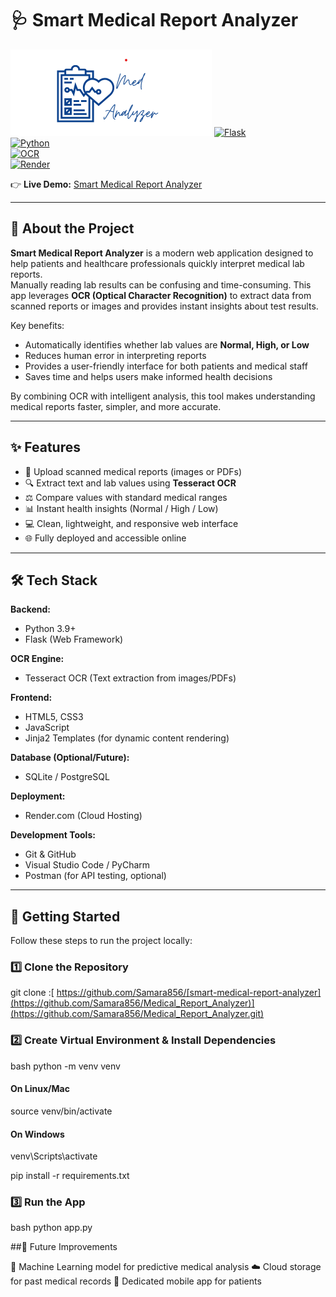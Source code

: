 # 🩺 Smart Medical Report Analyzer  

![Image Alt](https://github.com/Samara856/Medical_Report_Analyzer/blob/62cd216377660a1a3420a5a36b52d1f54d30f3e4/Medical%20Report%20Analyzer%20.png)
[![Flask](https://img.shields.io/badge/Flask-2.0+-blue.svg)](https://flask.palletsprojects.com/)  
[![Python](https://img.shields.io/badge/Python-3.9+-yellow.svg)](https://www.python.org/)  
[![OCR](https://img.shields.io/badge/OCR-Tesseract-green.svg)](https://github.com/tesseract-ocr/tesseract)  
[![Render](https://img.shields.io/badge/Deployed%20on-Render-purple.svg)](https://render.com/)  

👉 **Live Demo:** [Smart Medical Report Analyzer](https://medical-report-analyzer-2-20m7.onrender.com)  

---

## 📖 About the Project  

**Smart Medical Report Analyzer** is a modern web application designed to help patients and healthcare professionals quickly interpret medical lab reports.  
Manually reading lab results can be confusing and time-consuming. This app leverages **OCR (Optical Character Recognition)** to extract data from scanned reports or images and provides instant insights about test results.  

Key benefits:  
- Automatically identifies whether lab values are **Normal, High, or Low**  
- Reduces human error in interpreting reports  
- Provides a user-friendly interface for both patients and medical staff  
- Saves time and helps users make informed health decisions  

By combining OCR with intelligent analysis, this tool makes understanding medical reports faster, simpler, and more accurate.


---

## ✨ Features  
- 📂 Upload scanned medical reports (images or PDFs)  
- 🔍 Extract text and lab values using **Tesseract OCR**  
- ⚖️ Compare values with standard medical ranges  
- 📊 Instant health insights (Normal / High / Low)  
- 💻 Clean, lightweight, and responsive web interface  
- 🌐 Fully deployed and accessible online  

---

## 🛠️ Tech Stack  

**Backend:**  
- Python 3.9+  
- Flask (Web Framework)  

**OCR Engine:**  
- Tesseract OCR (Text extraction from images/PDFs)  

**Frontend:**  
- HTML5, CSS3  
- JavaScript  
- Jinja2 Templates (for dynamic content rendering)  

**Database (Optional/Future):**  
- SQLite / PostgreSQL  

**Deployment:**  
- Render.com (Cloud Hosting)  

**Development Tools:**  
- Git & GitHub  
- Visual Studio Code / PyCharm  
- Postman (for API testing, optional)  
 

---

## 🚀 Getting Started  

Follow these steps to run the project locally:  

### 1️⃣ Clone the Repository  

git clone :[ https://github.com/Samara856/[smart-medical-report-analyzer](https://github.com/Samara856/Medical_Report_Analyzer)](https://github.com/Samara856/Medical_Report_Analyzer.git)


### 2️⃣ Create Virtual Environment & Install Dependencies

bash
python -m venv venv

#### On Linux/Mac
source venv/bin/activate

#### On Windows
venv\Scripts\activate

pip install -r requirements.txt

### 3️⃣ Run the App

bash
python app.py

##🔮 Future Improvements

🤖 Machine Learning model for predictive medical analysis
☁️ Cloud storage for past medical records
📱 Dedicated mobile app for patients
